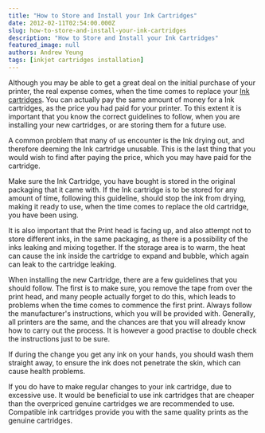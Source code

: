 ```yaml
---
title: "How to Store and Install your Ink Cartridges"
date: 2012-02-11T02:54:00.000Z
slug: how-to-store-and-install-your-ink-cartridges
description: "How to Store and Install your Ink Cartridges"
featured_image: null
authors: Andrew Yeung
tags: [inkjet cartridges installation]
---
```


Although you may be able to get a great deal on the initial purchase of your printer, the real expense comes, when the time comes to replace your [Ink cartridges](https://www.comboink.com/). You can actually pay the same amount of money for a Ink cartridges, as the price you had paid for your printer. To this extent it is important that you know the correct guidelines to follow, when you are installing your new cartridges, or are storing them for a future use.

A common problem that many of us encounter is the Ink drying out, and therefore deeming the Ink cartridge unusable. This is the last thing that you would wish to find after paying the price, which you may have paid for the cartridge.

Make sure the Ink Cartridge, you have bought is stored in the original packaging that it came with. If the Ink cartridge is to be stored for any amount of time, following this guideline, should stop the ink from drying, making it ready to use, when the time comes to replace the old cartridge, you have been using.

It is also important that the Print head is facing up, and also attempt not to store different inks, in the same packaging, as there is a possibility of the inks leaking and mixing together. If the storage area is to warm, the heat can cause the ink inside the cartridge to expand and bubble, which again can leak to the cartridge leaking.

When installing the new Cartridge, there are a few guidelines that you should follow. The first is to make sure, you remove the tape from over the print head, and many people actually forget to do this, which leads to problems when the time comes to commence the first print. Always follow the manufacturer's instructions, which you will be provided with. Generally, all printers are the same, and the chances are that you will already know how to carry out the process. It is however a good practise to double check the instructions just to be sure.

If during the change you get any ink on your hands, you should wash them straight away, to ensure the ink does not penetrate the skin, which can cause health problems.

If you do have to make regular changes to your ink cartridge, due to excessive use. It would be beneficial to use ink cartridges that are cheaper than the overpriced genuine cartridges we are recommended to use. Compatible ink cartridges provide you with the same quality prints as the genuine cartridges.